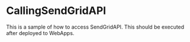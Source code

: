 # CallingSendGridAPI

This is a sample of how to access SendGridAPI.
This should be executed after deployed to WebApps.